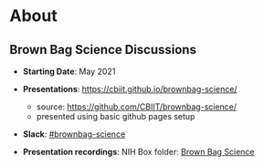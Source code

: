 # About



## Brown Bag Science Discussions

* **Starting Date**: May 2021

* **Presentations**: https://cbiit.github.io/brownbag-science/
  * source:  https://github.com/CBIIT/brownbag-science/
  * presented using basic github pages setup
* **Slack**: [#brownbag-science](https://expanddatacommons.slack.com/archives/C021858QJR1)
* **Presentation recordings**: NIH Box folder: [Brown Bag Science](https://nih.box.com/s/y9qtmm1et30c3eqwzzl136adl5lf84va)



